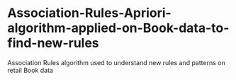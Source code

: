 # Association-Rules-Apriori-algorithm-applied-on-Book-data-to-find-new-rules
Association Rules algorithm used to understand new rules and patterns on retail Book data
